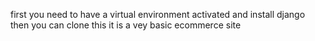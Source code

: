 first you need to have a virtual environment activated and install django
then you can clone this
it is a vey basic ecommerce site 
